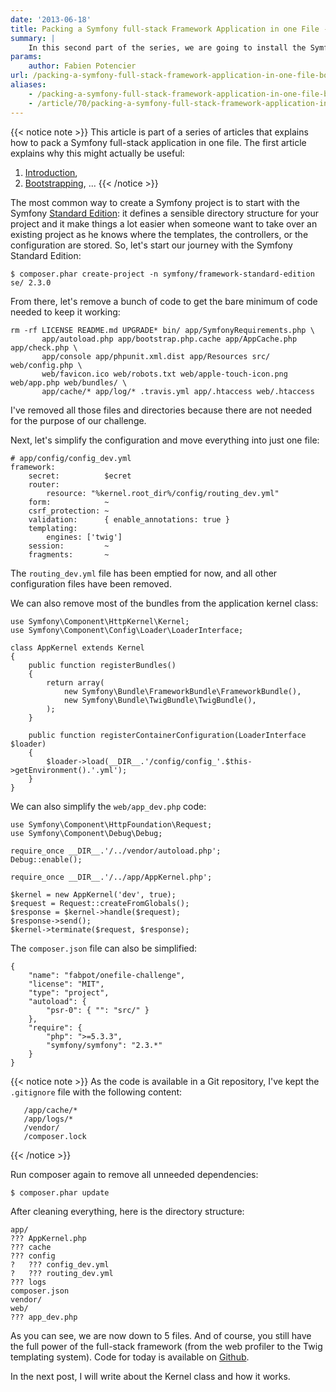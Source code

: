 ```yaml
---
date: '2013-06-18'
title: Packing a Symfony full-stack Framework Application in one File -- Bootstrapping
summary: |
    In this second part of the series, we are going to install the Symfony Standard Edition and start cleaning it as much as possible.
params:
    author: Fabien Potencier
url: /packing-a-symfony-full-stack-framework-application-in-one-file-bootstrapping.html
aliases:
    - /packing-a-symfony-full-stack-framework-application-in-one-file-bootstrapping
    - /article/70/packing-a-symfony-full-stack-framework-application-in-one-file-bootstrapping
---
```


{{< notice note >}}
This article is part of a series of articles that explains how to pack a Symfony
full-stack application in one file. The first article explains why this might actually
be useful:
1) [Introduction](http://fabien.potencier.org/article/69/packing-a-symfony-full-stack-framework-application-in-one-file-introduction),
2) [Bootstrapping](http://fabien.potencier.org/article/70/packing-a-symfony-full-stack-framework-application-in-one-file-bootstrapping),
...
{{< /notice >}}

The most common way to create a Symfony project is to start with the Symfony
[Standard Edition](http://symfony.com/download): it defines a sensible
directory structure for your project and it make things a lot easier when
someone want to take over an existing project as he knows where the templates,
the controllers, or the configuration are stored. So, let's start our journey
with the Symfony Standard Edition:

    $ composer.phar create-project -n symfony/framework-standard-edition se/ 2.3.0

From there, let's remove a bunch of code to get the bare minimum of code
needed to keep it working:

    rm -rf LICENSE README.md UPGRADE* bin/ app/SymfonyRequirements.php \
           app/autoload.php app/bootstrap.php.cache app/AppCache.php app/check.php \
           app/console app/phpunit.xml.dist app/Resources src/ web/config.php \
           web/favicon.ico web/robots.txt web/apple-touch-icon.png web/app.php web/bundles/ \
           app/cache/* app/log/* .travis.yml app/.htaccess web/.htaccess

I've removed all those files and directories because there are not needed for
the purpose of our challenge.

Next, let's simplify the configuration and move everything into just one file:

    # app/config/config_dev.yml
    framework:
        secret:          $ecret
        router:
            resource: "%kernel.root_dir%/config/routing_dev.yml"
        form:            ~
        csrf_protection: ~
        validation:      { enable_annotations: true }
        templating:
            engines: ['twig']
        session:         ~
        fragments:       ~

The `routing_dev.yml` file has been emptied for now, and all other
configuration files have been removed.

We can also remove most of the bundles from the application kernel class:

    use Symfony\Component\HttpKernel\Kernel;
    use Symfony\Component\Config\Loader\LoaderInterface;

    class AppKernel extends Kernel
    {
        public function registerBundles()
        {
            return array(
                new Symfony\Bundle\FrameworkBundle\FrameworkBundle(),
                new Symfony\Bundle\TwigBundle\TwigBundle(),
            );
        }

        public function registerContainerConfiguration(LoaderInterface $loader)
        {
            $loader->load(__DIR__.'/config/config_'.$this->getEnvironment().'.yml');
        }
    }

We can also simplify the `web/app_dev.php` code:

    use Symfony\Component\HttpFoundation\Request;
    use Symfony\Component\Debug\Debug;

    require_once __DIR__.'/../vendor/autoload.php';
    Debug::enable();

    require_once __DIR__.'/../app/AppKernel.php';

    $kernel = new AppKernel('dev', true);
    $request = Request::createFromGlobals();
    $response = $kernel->handle($request);
    $response->send();
    $kernel->terminate($request, $response);

The `composer.json` file can also be simplified:

    {
        "name": "fabpot/onefile-challenge",
        "license": "MIT",
        "type": "project",
        "autoload": {
            "psr-0": { "": "src/" }
        },
        "require": {
            "php": ">=5.3.3",
            "symfony/symfony": "2.3.*"
        }
    }

{{< notice note >}}
As the code is available in a Git repository, I've kept the `.gitignore`
file with the following content:

       /app/cache/*
       /app/logs/*
       /vendor/
       /composer.lock
{{< /notice >}}

Run composer again to remove all unneeded dependencies:

    $ composer.phar update

After cleaning everything, here is the directory structure:

    app/
    ??? AppKernel.php
    ??? cache
    ??? config
    ?   ??? config_dev.yml
    ?   ??? routing_dev.yml
    ??? logs
    composer.json
    vendor/
    web/
    ??? app_dev.php

As you can see, we are now down to 5 files. And of course, you still have the
full power of the full-stack framework (from the web profiler to the Twig
templating system). Code for today is available on
[Github](https://github.com/fabpot/onefile-challenge/tree/Bootstrapping).

In the next post, I will write about the Kernel class and how it works.



